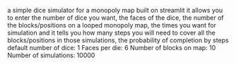 a simple dice simulator for a monopoly map built on streamlit
it allows you to enter the number of dice you want, the faces of the dice, the number of the blocks/positions on a looped monopoly map, the times you want for simulation
and it tells you how many steps you will need to cover all the blocks/positions in those simulations, the probability of completion by steps
default
number of dice: 1
Faces per die: 6
Number of blocks on map: 10
Number of simulations: 10000
